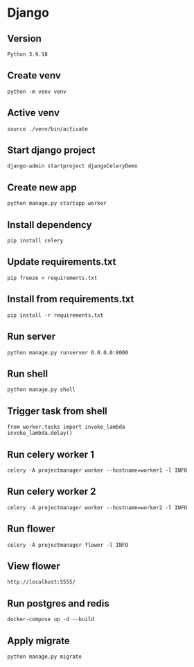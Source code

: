 # Django

## Version
```shell
Python 3.9.18
```
## Create venv
```shell
python -m venv venv
```

## Active venv
```shell
source ./venv/bin/activate
```

## Start django project
```shell
django-admin startproject djangoCeleryDemo
```

## Create new app
```shell
python manage.py startapp worker
```

## Install dependency
```shell
pip install celery
```

## Update requirements.txt
```shell
pip freeze > requirements.txt
```

## Install from requirements.txt
```shell
pip install -r requirements.txt
```

## Run server
```shell
python manage.py runserver 0.0.0.0:8000
```

## Run shell
```shell
python manage.py shell
```

## Trigger task from shell
```shell
from worker.tasks import invoke_lambda
invoke_lambda.delay()
```

## Run celery worker 1
```shell
celery -A projectmanager worker --hostname=worker1 -l INFO
```

## Run celery worker 2
```shell
celery -A projectmanager worker --hostname=worker2 -l INFO
```

## Run flower
```shell
celery -A projectmanager flower -l INFO
```

## View flower
```shell
http://localhost:5555/
```

## Run postgres and redis
```shell
docker-compose up -d --build 
```

## Apply migrate
```shell
python manage.py migrate
```
